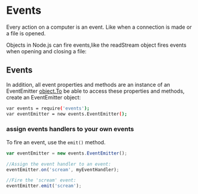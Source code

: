 # Events

Every action on a computer is an event. Like when a connection is made or a file is opened.

Objects in Node.js can fire events,like the readStream object fires events when opening and closing a file:

## Events

In addition, all event properties and methods are an instance of an EventEmitter [object.To](http://object.To) be able to access these properties and methods, create an EventEmitter object:

```bash
var events = require('events');
var eventEmitter = new events.EventEmitter();
```

### assign events handlers to your own events

To fire an event, use the `emit()` method.

```javascript
var eventEmitter = new events.EventEmitter();

//Assign the event handler to an event:
eventEmitter.on('scream', myEventHandler);

//Fire the 'scream' event:
eventEmitter.emit('scream');
```
